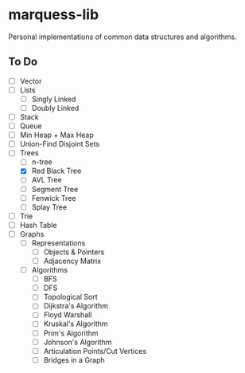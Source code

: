 # marquess-lib
Personal implementations of common data structures and algorithms.

## To Do

- [ ] Vector
- [ ] Lists
  - [ ] Singly Linked
  - [ ] Doubly Linked
- [ ] Stack
- [ ] Queue
- [ ] Min Heap + Max Heap
- [ ] Union-Find Disjoint Sets
- [ ] Trees
  - [ ] n-tree
  - [x] Red Black Tree
  - [ ] AVL Tree
  - [ ] Segment Tree
  - [ ] Fenwick Tree
  - [ ] Splay Tree
- [ ] Trie
- [ ] Hash Table
- [ ] Graphs
  - [ ] Representations
    - [ ] Objects & Pointers
    - [ ] Adjacency Matrix
  - [ ] Algorithms
    - [ ] BFS
    - [ ] DFS
    - [ ] Topological Sort
    - [ ] Dijkstra's Algorithm
    - [ ] Floyd Warshall
    - [ ] Kruskal's Algorithm
    - [ ] Prim's Algorithm
    - [ ] Johnson's Algorithm
    - [ ] Articulation Points/Cut Vertices
    - [ ] Bridges in a Graph
